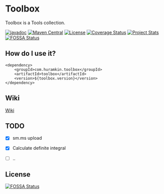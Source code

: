 # Toolbox

Toolbox is a Tools collection.

[![javadoc](https://javadoc.io/badge2/com.huramkin.toolbox/toolbox/javadoc.svg)](https://javadoc.io/doc/com.huramkin.toolbox/toolbox)
[![Maven Central](https://maven-badges.herokuapp.com/maven-central/com.huramkin.toolbox/toolbox/badge.svg)](https://maven-badges.herokuapp.com/maven-central/com.huramkin.toolbox/toolbox)
[![License](http://img.shields.io/:license-apache-brightgreen.svg)](http://www.apache.org/licenses/LICENSE-2.0.html)
[![Coverage Status](https://coveralls.io/repos/github/Huramkin/toolbox/badge.svg?branch=master)](https://coveralls.io/github/Huramkin/toolbox?branch=master)
[![Project Stats](https://www.openhub.net/p/Huramkintoolbox/widgets/project_thin_badge.gif)](https://www.openhub.net/p/Huramkintoolbox)
[![FOSSA Status](https://app.fossa.com/api/projects/git%2Bgithub.com%2FHuramkin%2Ftoolbox.svg?type=shield)](https://app.fossa.com/projects/git%2Bgithub.com%2FHuramkin%2Ftoolbox?ref=badge_shield)

## How do I use it?

```angular2html
<dependency>
    <groupId>com.huramkin.toolbox</groupId>
    <artifactId>toolbox</artifactId>
    <version>${toolbox.version}</version>
</dependency>
```

## Wiki

[Wiki](https://github.com/Huramkin/toolbox/wiki)

## TODO

- [x] sm.ms upload
- [x] Calculate definite integral
- [ ] ..





## License
[![FOSSA Status](https://app.fossa.com/api/projects/git%2Bgithub.com%2FHuramkin%2Ftoolbox.svg?type=large)](https://app.fossa.com/projects/git%2Bgithub.com%2FHuramkin%2Ftoolbox?ref=badge_large)
